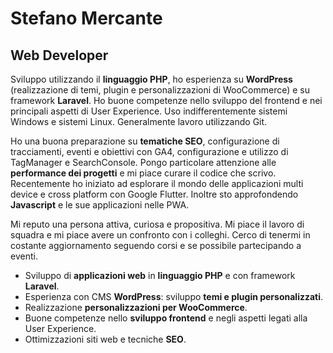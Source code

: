 
<!--
**stefanomercante/stefanomercante** is a ✨ _special_ ✨ repository because its `README.md` (this file) appears on your GitHub profile.

Here are some ideas to get you started:

- 🔭 I’m currently working on ...
- 🌱 I’m currently learning ...
- 👯 I’m looking to collaborate on ...
- 🤔 I’m looking for help with ...
- 💬 Ask me about ...
- 📫 How to reach me: ...
- 😄 Pronouns: ...
- ⚡ Fun fact: ...
-->

# Stefano Mercante
## Web Developer
Sviluppo utilizzando il **linguaggio PHP**, ho esperienza su **WordPress** (realizzazione di  temi, plugin e personalizzazioni di WooCommerce) e su framework **Laravel**. Ho buone competenze nello sviluppo del frontend e nei principali aspetti di User Experience. Uso indifferentemente sistemi Windows e sistemi Linux. Generalmente lavoro utilizzando Git.

Ho una buona preparazione su **tematiche SEO**, configurazione di tracciamenti, eventi e obiettivi con GA4, configurazione e utilizzo di TagManager e SearchConsole. Pongo particolare attenzione alle **performance dei progetti** e mi piace curare il codice che scrivo. Recentemente ho iniziato ad esplorare il mondo delle applicazioni multi device e cross platform con Google Flutter. Inoltre sto approfondendo **Javascript** e le sue applicazioni nelle PWA.

Mi reputo una persona attiva, curiosa e propositiva. Mi piace il lavoro di squadra e mi piace avere un confronto con i colleghi. Cerco di tenermi in costante aggiornamento seguendo corsi e se possibile partecipando a eventi.

- Sviluppo di **applicazioni web** in **linguaggio PHP** e con framework **Laravel**.
- Esperienza con CMS **WordPress**: sviluppo **temi e plugin personalizzati**.
- Realizzazione **personalizzazioni per WooCommerce**.
- Buone competenze nello **sviluppo frontend** e negli aspetti legati alla User Experience.  
- Ottimizzazioni siti web e tecniche **SEO**.
